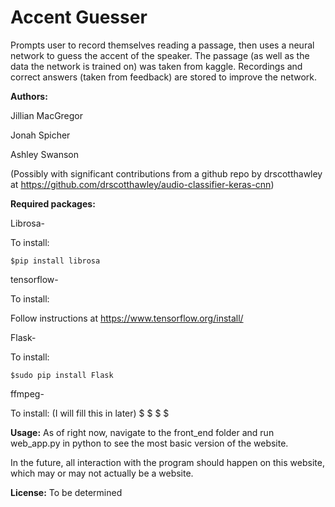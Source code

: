 # Accent Guesser

Prompts user to record themselves reading a passage, then uses a neural network
to guess the accent of the speaker. The passage (as well as the data the network
is trained on) was taken from kaggle. Recordings and correct answers (taken from
feedback) are stored to improve the network.

**Authors:**

Jillian MacGregor

Jonah Spicher

Ashley Swanson

(Possibly with significant contributions from a github repo by drscotthawley at https://github.com/drscotthawley/audio-classifier-keras-cnn)

**Required packages:**

Librosa-

To install:

    $pip install librosa

tensorflow-

To install:

Follow instructions at https://www.tensorflow.org/install/

Flask-

To install:

    $sudo pip install Flask

ffmpeg-

To install:
(I will fill this in later)
	$
	$
	$
	$


**Usage:**
As of right now, navigate to the front_end folder and run web_app.py in python
to see the most basic version of the website.

In the future, all interaction with the program should happen on this website,
which may or may not actually be a website.


**License:**
To be determined
